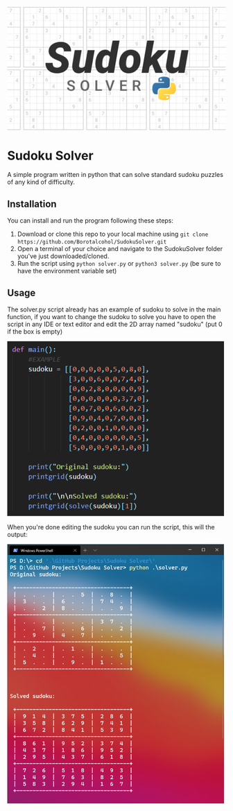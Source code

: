 ![Cover](res/SudokuSolverCover.png)

# Sudoku Solver
A simple program written in python that can solve standard sudoku puzzles of any kind of difficulty.

## Installation
You can install and run the program following these steps:
1. Download or clone this repo to your local machine using ```git clone https://github.com/Borotalcohol/SudokuSolver.git```
2. Open a terminal of your choice and navigate to the SudokuSolver folder you've just downloaded/cloned.
3. Run the script using ```python solver.py``` or ```python3 solver.py``` (be sure to have the environment variable set)

## Usage
The solver.py script already has an example of sudoku to solve in the main function,
if you want to change the sudoku to solve you have to open the script in any
IDE or text editor and edit the 2D array named "sudoku" (put 0 if the box is empty)

<img src="res/CodeExample.png" alt="Code image" width="500"/>


When you're done editing the sudoku you can run the script, this will the output:

<img src="res/RunningExample.png" alt="Output example" width="500"/>
